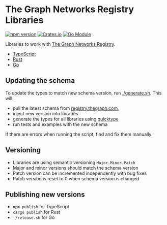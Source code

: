# The Graph Networks Registry Libraries

[![npm version](https://badge.fury.io/js/%40pinax%2Fgraph-networks-registry.svg)](https://www.npmjs.com/package/@pinax/graph-networks-registry) [![Crates.io](https://img.shields.io/crates/v/graph-networks-registry.svg?label=crates.io%20crate)](https://crates.io/crates/graph-networks-registry) [![Go Module](https://img.shields.io/github/v/tag/pinax-network/graph-networks-libs?filter=packages/golang/*&label=go%20module&sort=semver)](https://pkg.go.dev/github.com/pinax-network/graph-networks-libs/packages/golang/lib)

Libraries to work with [The Graph Networks Registry](https://github.com/graphprotocol/networks-registry).

- [TypeScript](./packages/typescript)
- [Rust](./packages/rust)
- [Go](./packages/golang)


## Updating the schema

To update the types to match new schema version, run [./generate.sh](./generate.sh).
This will:
- pull the latest schema from [registry.thegraph.com](https://registry.thegraph.com),
- inject new version into libraries
- generate the types for all libraries using [quicktype](https://quicktype.io)
- run tests and examples with the new schema

If there are errors when running the script, find and fix them manually.

## Versioning

- Libraries are using semantic versioning `Major.Minor.Patch`
- Major and minor versions should match the schema version
- Patch version can be incremented independently with bug fixes
- Patch version is reset to 0 when schema version is changed


## Publishing new versions

- `npm publish` for TypeScript
- `cargo publish` for Rust
- `./release.sh` for Go
